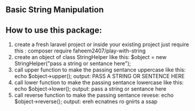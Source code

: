 Basic String Manipulation
-------------------------

How to use this package:
-----------------------
1. create a fresh laravel project or inside your existing project just require this : composer require faheem2407/play-with-string
2. create an object of class StringHelper like this: $object = new StringHelper("pass a string or sentance here");
3. call upper function to make the passing sentance uppercase like this: echo $object->upper();
    output: PASS A STRING OR SENTENCE HERE
4. call lower function to make the passing sentance lowercase like this: echo $object->lower();
    output: pass a string or sentance here
5. call reverse function to make the passing sentance revese: echo $object->reverse();
    output: ereh ecnatnes ro gnirts a ssap
